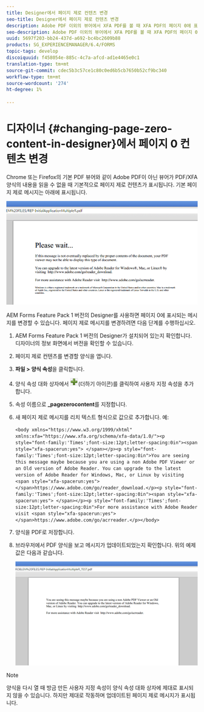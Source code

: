 ```yaml
---
title: Designer에서 페이지 제로 컨텐츠 변경
seo-title: Designer에서 페이지 제로 컨텐츠 변경
description: Adobe PDF 이외의 뷰어에서 XFA PDF를 볼 때 XFA PDF의 페이지 0에 표시되는 메시지를 변경할 수 있는 방법을 알고 계십니까?
seo-description: Adobe PDF 이외의 뷰어에서 XFA PDF를 볼 때 XFA PDF의 페이지 0에 표시되는 메시지를 변경할 수 있는 방법을 알고 계십니까?
uuid: 5697f203-bb24-437d-a692-bc4bc2609b88
products: SG_EXPERIENCEMANAGER/6.4/FORMS
topic-tags: develop
discoiquuid: f458054e-885c-4c7a-afcd-ad1e4465e0c1
translation-type: tm+mt
source-git-commit: cdec5b3c57ce1c80c0ed6b5cb7650b52cf9bc340
workflow-type: tm+mt
source-wordcount: '274'
ht-degree: 1%

---
```



# 디자이너 {#changing-page-zero-content-in-designer}에서 페이지 0 컨텐츠 변경

Chrome 또는 Firefox의 기본 PDF 뷰어와 같이 Adobe PDF이 아닌 뷰어가 PDF/XFA 양식의 내용을 읽을 수 없을 때 기본적으로 페이지 제로 컨텐츠가 표시됩니다. 기본 페이지 제로 메시지는 아래에 표시됩니다.

![defaultpage0message](assets/defaultpage0message.png)

AEM Forms Feature Pack 1 버전의 Designer를 사용하면 페이지 0에 표시되는 메시지를 변경할 수 있습니다. 페이지 제로 메시지를 변경하려면 다음 단계를 수행하십시오.

1. AEM Forms Feature Pack 1 버전의 Designer가 설치되어 있는지 확인합니다. 디자이너의 정보 화면에서 버전을 확인할 수 있습니다.

1. 페이지 제로 컨텐츠를 변경할 양식을 엽니다.

1. **파일 > 양식 속성**&#x200B;을 클릭합니다.

1. 양식 속성 대화 상자에서 ![plus](assets/plus.png)(더하기 아이콘)를 클릭하여 사용자 지정 속성을 추가합니다.

1. 속성 이름으로 **_pagezerocontent**&#x200B;를 지정합니다.
1. 새 페이지 제로 메시지를 리치 텍스트 형식으로 값으로 추가합니다. 예:

   `<body xmlns="https://www.w3.org/1999/xhtml" xmlns:xfa="https://www.xfa.org/schema/xfa-data/1.0/"><p style="font-family:'Times';font-size:12pt;letter-spacing:0in"><span style="xfa-spacerun:yes"> </span></p><p style="font-family:'Times';font-size:12pt;letter-spacing:0in">You are seeing this message maybe because you are using a non Adobe PDF Viewer or an Old version of Adobe Reader. You can upgrade to the latest version of Adobe Reader for Windows, Mac, or Linux by visiting <span style="xfa-spacerun:yes"> </span>https://www.adobe.com/go/reader_download.</p><p style="font-family:'Times';font-size:12pt;letter-spacing:0in"><span style="xfa-spacerun:yes"> </span></p><p style="font-family:'Times';font-size:12pt;letter-spacing:0in">For more assistance with Adobe Reader visit <span style="xfa-spacerun:yes"> </span>https://www.adobe.com/go/acrreader.</p></body>`

1. 양식을 PDF로 저장합니다.

1. 브라우저에서 PDF 양식을 보고 메시지가 업데이트되었는지 확인합니다. 위의 예제 값은 다음과 같습니다.

   ![changedmessage](assets/changedmessage.png)

>[!NOTE]
>
>양식을 다시 열 때 방금 만든 사용자 지정 속성이 양식 속성 대화 상자에 제대로 표시되지 않을 수 있습니다. 하지만 제대로 작동하며 업데이트된 페이지 제로 메시지가 표시됩니다.

